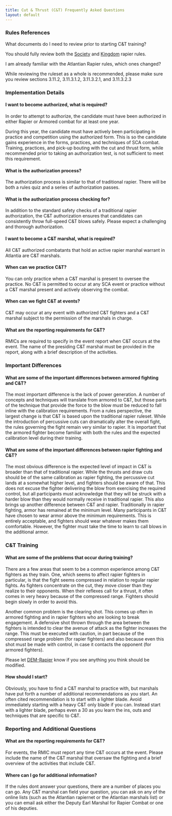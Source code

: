 ```yaml
---
title: Cut & Thrust (C&T) Frequently Asked Questions
layout: default
---
```


### Rules References

What documents do I need to review prior to starting C&T training?

You should fully review both the [Society](http://www.sca.org/officers/marshal/combat/rapier/) and [Kingdom](http://atlantia.sca.org/134-offices/seneschal/policies-and-laws/atlantian-book-of-policy/marshal-pages/116-3-11-section-xi-rapier-combat) rapier rules.

I am already familiar with the Atlantian Rapier rules, which ones
changed?

While reviewing the ruleset as a whole is recommended, please make sure you review sections 3.11.2, 3.11.3.1.2, 3.11.3.2.1, and 3.11.3.2.3

### Implementation Details

#### I want to become authorized, what is required?

In order to attempt to authorize, the candidate must have been
authorized in either Rapier or Armored combat for at least one year.

During this year, the candidate must have actively been participating in
practice and competition using the authorized form. This is so the
candidate gains experience in the forms, practices, and techniques of
SCA combat. Training, practices, and pick-up bouting with the cut and
thrust form, while recommended prior to taking an authorization test, is
not sufficient to meet this requirement.

#### What is the authorization process?

The authorization process is similar to that of traditional rapier.
There will be both a rules quiz and a series of authorization passes.

#### What is the authorization process checking for?

In addition to the standard safety checks of a traditional rapier
authorization, the C&T authorization ensures that candidates can
consistently throw full-speed C&T blows safely. Please expect a
challenging and thorough authorization.

#### I want to become a C&T marshal, what is required?
All C&T authorized combatants that hold an active rapier marshal warrant in Atlantia are C&T marshals.

#### When can we practice C&T?

You can only practice when a C&T marshal is present to oversee the
practice. No C&T is permitted to occur at any SCA event or practice
without a C&T marshal present and actively observing the combat.

#### When can we fight C&T at events?

C&T may occur at any event with authorized C&T fighters and a C&T
marshal subject to the permission of the marshals in charge.

#### What are the reporting requirements for C&T?

RMICs are required to specify in the event report when C&T occurs at the
event. The name of the presiding C&T marshal must be provided in the
report, along with a brief description of the activities.

### Important Differences

#### What are some of the important differences between armored fighting and C&T?

The most important difference is the lack of power generation. A number
of concepts and techniques will translate from armored to C&T, but those
parts of the technique that provide the force to the blow must be
reduced to fall inline with the calibration requirements. From a rules
perspective, the largest change is that C&T is based upon the
traditional rapier ruleset. While the introduction of percussive cuts
can dramatically alter the overall fight, the rules governing the fight
remain very similar to rapier. It is important that the armored fighter
become familiar with both the rules and the expected calibration level
during their training.

#### What are some of the important differences between rapier fighting and C&T?

The most obvious difference is the expected level of impact in C&T is
broader than that of traditional rapier. While the thrusts and draw cuts
should be of the same calibration as rapier fighting, the percussive cut
lands at a somewhat higher level, and fighters should be aware of that.
This does not excuse the fighter delivering the blow from exercising the
required control, but all participants must acknowledge that they will
be struck with a harder blow than they would normally receive in
traditional rapier. This also brings up another difference between C&T
and rapier. Traditionally in rapier fighting, armor has remained at the
minimum level. Many participants in C&T have chosen to wear armor above
the minimum requirements. This is entirely acceptable, and fighters
should wear whatever makes them comfortable. However, the fighter must
take the time to learn to call blows in the additional armor.

### C&T Training

#### What are some of the problems that occur during training?

There are a few areas that seem to be a common experience among C&T
fighters as they train. One, which seems to affect rapier fighters in
particular, is that the fight seems compressed in relation to regular
rapier fights. As fighters concentrate on the cut, they move closer than
they realize to their opponents. When their reflexes call for a thrust,
it often comes in very heavy because of the compressed range. Fighters
should begin slowly in order to avoid this.

Another common problem is the clearing shot. This comes up often in
armored fighting and in rapier fighters who are looking to break
engagement. A defensive shot thrown through the area between the
fighters is intended to clear the avenue of attack as the fighter
increases the range. This must be executed with caution, in part because
of the compressed range problem (for rapier fighters) and also because
even this shot must be made with control, in case it contacts the
opponent (for armored fighters).

Please let [DEM-Rapier](mailto:rapier%20AT%20atlantia.sca.org) know if
you see anything you think should be modified.

#### How should I start?

Obviously, you have to find a C&T marshal to practice with, but marshals
have put forth a number of additional recommendations as you start. An
often cited recommendation is to start with a lighter blade. Avoid
immediately starting with a heavy C&T only blade if you can. Instead
start with a lighter blade, perhaps even a 30 as you learn the ins, outs
and techniques that are specific to C&T.

### Reporting and Additional Questions

#### What are the reporting requirements for C&T?

For events, the RMIC must report any time C&T occurs at the event.
Please include the name of the C&T marshal that oversaw the fighting and
a brief overview of the activities that include C&T.

#### Where can I go for additional information?

If the rules dont answer your questions, there are a number of places
you can go. Any C&T marshal can field your question, you can ask on any
of the online lists (such as the Atlantian rapiernet or the Atlantian
marshals list) or you can email ask either the Deputy Earl Marshal for
Rapier Combat or one of his deputies.
